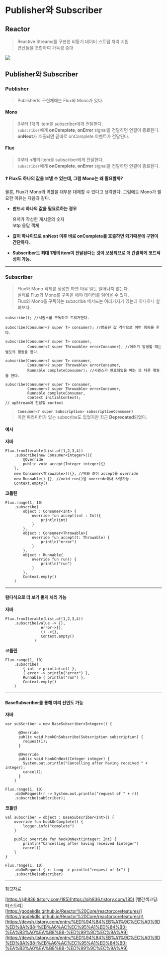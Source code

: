 # Publisher와 Subscriber

## Reactor <a href="#reactor" id="reactor"></a>

> Reactive Streams를 구현한 비동기 데이터 스트림 처리 지원\
> 연산들을 조합하여 가독성 증대

![](https://velog.velcdn.com/images/van1164/post/182885fa-20c9-459b-9fa1-1675dfac40ec/image.png)

## Publisher와 Subscriber <a href="#publisher-subscriber" id="publisher-subscriber"></a>

### Publisher <a href="#publisher" id="publisher"></a>

> Publisher의 구현체에는 Flux와 Mono가 있다.

#### Mono <a href="#mono" id="mono"></a>

> 0부터 1개의 item을 subscriber에게 전달한다.\
> `subscriber`에게 **onComplete**, **onError** signal을 전달하면 연결이 종료된다.\
> **onNext**가 호출되면 곧바로 onComplete 이벤트가 전달된다.

#### Flux <a href="#flux" id="flux"></a>

> 0부터 n개의 item을 subscriber에게 전달한다.\
> `subscriber`에게 **onComplete**, **onError** signal을 전달하면 연결이 종료된다.

#### ❓ Flux도 하나의 값을 보낼 수 있는데, 그럼 Mono는 왜 필요할까? <a href="#flux-mono" id="flux-mono"></a>

물론, Flux가 Mono의 역할을 대부분 대체할 수 있다고 생각한다. 그럼에도 Mono가 필요한 이유는 다음과 같다.

*   **반드시 하나의 값을 필요로하는 경우**

    유저가 작성한 게시글의 숫자\
    http 응답 객체
* **값이 하나이므로 onNext 이후 바로 onComplete를 호출하면 되기때문에 구현이 간단하다.**
* **Subscriber도 최대 1개의 item이 전달된다는 것이 보장되므로 더 간결하게 코드작성이 가능.**

***

### Subscriber <a href="#subscriber" id="subscriber"></a>

> Flux와 Mono 객체를 생성만 하면 아무 일도 일어나지 않는다.\
> 실제로 Flux와 Mono를 구독을 해야 데이터를 읽어올 수 있다.\
> Flux와 Mono를 구독하는 subscribe 메서드는 여러가지가 있는데 하나하나 살펴보자.

```
subscribe(); //시퀀스를 구독하고 트리거한다.

subscribe(Consumer<? super T> consumer); //방출된 값 각각으로 어떤 행동을 한다.

subscribe(Consumer<? super T> consumer,
          Consumer<? super Throwable> errorConsumer); //에러가 발생할 때는 별도의 행동을 한다.

subscribe(Consumer<? super T> consumer,
          Consumer<? super Throwable> errorConsumer,
          Runnable completeConsumer); //시퀀스가 완료되었을 때는 또 다른 행동을 한다.

subscribe(Consumer<? super T> consumer,
          Consumer<? super Throwable> errorConsumer,
          Runnable completeConsumer,
          Context initialContext);
// upStream에 전달할 context
```

> **`Consumer<? super Subscription> subscriptionConsumer)`**\
> 이런 파라미터가 있는 subscribe도 있었지만 최근 **Deprecated**되었다.

#### 예시 <a href="#undefined" id="undefined"></a>

**자바**

```
Flux.fromIterable(List.of(1,2,3,4))
	.subscribe(new Consumer<Integer>(){
    	@Override
        public void accept(Integer integer){}
    },
    new Consumer<Throwable>(){}, //위와 같이 accept를 override
    new Runnable() {}, //void run()을 override해서 사용가능.
    Context.empty()
```

**코틀린**

```
Flux.range(1, 10)
    .subscribe(
        object : Consumer<Int> {
            override fun accept(int : Int){
                println(int)
            }
        },
        object : Consumer<Throwable>{
            override fun accept(t: Throwable) {
                println("error")
            }
        },
        object : Runnable{
            override fun run() {
                println("run")
            }
        },
        Context.empty()
    )
```

***

#### 람다식으로 더 보기 좋게 처리 가능 <a href="#undefined" id="undefined"></a>

**자바**

```
Flux.fromIterable(List.of(1,2,3,4))
	.subscribe(value -> {},
    			error->{},
                () ->{},
                Context.empty()
             )
```

**코틀린**

```
Flux.range(1, 10)
    .subscribe(
        { int -> println(int) },
        { error -> println("error") },
        Runnable { println("run") },
        Context.empty()
    )
```

***

#### BaseSubscriber를 통해 미리 선언도 가능 <a href="#basesubscriber" id="basesubscriber"></a>

**자바**

```
var subScriber = new BaseSubscriber<Integer>() {

      @Override
      public void hookOnSubscribe(Subscription subscription) {
        request(1);
      }

      @Override
      public void hookOnNext(Integer integer) {
        System.out.println("Cancelling after having received " + integer);
        cancel();
      }
    }

Flux.range(1, 10)
    .doOnRequest(r -> System.out.println("request of " + r))
    .subscribe(subScriber);
```

**코틀린**

```
val subscriber = object : BaseSubscriber<Int>() {
    override fun hookOnComplete() {
        logger.info("complete")
    }

    public override fun hookOnNext(integer: Int) {
        println("Cancelling after having received $integer")
        cancel()
    }
}

Flux.range(1, 10)
    .doOnRequest { r: Long -> println("request of $r") }
    .subscribe(subscriber)
```

***

참고자료

[https://sjh836.tistory.com/185](https://sjh836.tistory.com/185) \[빨간색코딩:티스토리]\
[https://godekdls.github.io/Reactor%20Core/reactorcorefeatures/](https://godekdls.github.io/Reactor%20Core/reactorcorefeatures/)\
[https://devsh.tistory.com/entry/%ED%94%84%EB%A1%9C%EC%A0%9D%ED%8A%B8-%EB%A6%AC%EC%95%A1%ED%84%B0-%EA%B3%A0%EA%B8%89-%ED%99%9C%EC%9A%A9](https://devsh.tistory.com/entry/%ED%94%84%EB%A1%9C%EC%A0%9D%ED%8A%B8-%EB%A6%AC%EC%95%A1%ED%84%B0-%EA%B3%A0%EA%B8%89-%ED%99%9C%EC%9A%A9)
